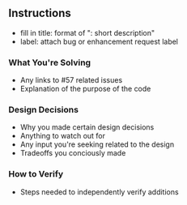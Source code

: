## Instructions

- fill in title: format of "<package name>: short description"
- label: attach bug or enhancement request label

### What You're Solving

- Any links to #57 related issues
- Explanation of the purpose of the code

### Design Decisions

- Why you made certain design decisions
- Anything to watch out for
- Any input you're seeking related to the design
- Tradeoffs you conciously made

### How to Verify

- Steps needed to independently verify additions
